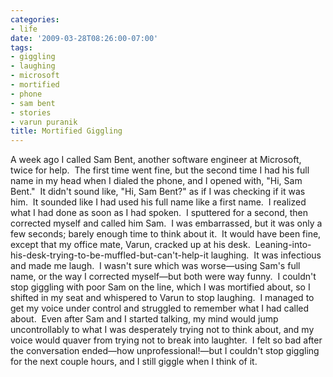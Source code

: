 ```yaml
---
categories:
- life
date: '2009-03-28T08:26:00-07:00'
tags:
- giggling
- laughing
- microsoft
- mortified
- phone
- sam bent
- stories
- varun puranik
title: Mortified Giggling
---
```


A week ago I called Sam Bent, another software engineer at Microsoft, twice for help.  The first time went fine, but the second time I had his full name in my head when I dialed the phone, and I opened with, "Hi, Sam Bent."  It didn't sound like, "Hi, Sam Bent?" as if I was checking if it was him.  It sounded like I had used his full name like a first name.  I realized what I had done as soon as I had spoken.  I sputtered for a second, then corrected myself and called him Sam.  I was embarrassed, but it was only a few seconds; barely enough time to think about it.  It would have been fine, except that my office mate, Varun, cracked up at his desk.  Leaning-into-his-desk-trying-to-be-muffled-but-can't-help-it laughing.  It was infectious and made me laugh.  I wasn't sure which was worse&mdash;using Sam's full name, or the way I corrected myself&mdash;but both were way funny.  I couldn't stop giggling with poor Sam on the line, which I was mortified about, so I shifted in my seat and whispered to Varun to stop laughing.  I managed to get my voice under control and struggled to remember what I had called about.  Even after Sam and I started talking, my mind would jump uncontrollably to what I was desperately trying not to think about, and my voice would quaver from trying not to break into laughter.  I felt so bad after the conversation ended&mdash;how unprofessional!&mdash;but I couldn't stop giggling for the next couple hours, and I still giggle when I think of it.
